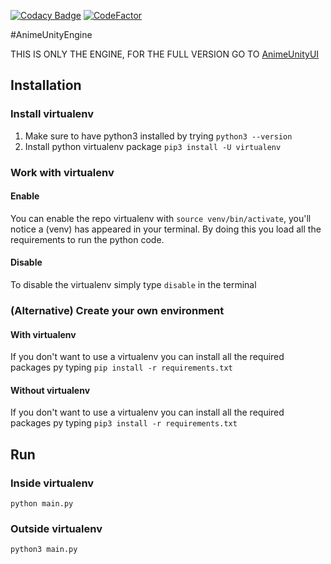 [![Codacy Badge](https://app.codacy.com/project/badge/Grade/d7a27a9c98cb477887b11a79ea829a4e)](https://www.codacy.com/manual/ale-ben/AnimeUnityEngine?utm_source=github.com&amp;utm_medium=referral&amp;utm_content=ale-ben/AnimeUnityEngine&amp;utm_campaign=Badge_Grade)
[![CodeFactor](https://www.codefactor.io/repository/github/ale-ben/animeunityengine/badge)](https://www.codefactor.io/repository/github/ale-ben/animeunityengine)

#AnimeUnityEngine

THIS IS ONLY THE ENGINE, FOR THE FULL VERSION GO TO [AnimeUnityUI](https://github.com/ale-ben/AnimeUnityUI)

## Installation
### Install virtualenv
1)	Make sure to have python3 installed by trying `python3 --version`
2)	Install python virtualenv package `pip3 install -U virtualenv` 

### Work with virtualenv
#### Enable
You can enable the repo virtualenv with `source venv/bin/activate`, you'll notice a (venv) has appeared in your terminal.
By doing this you load all the requirements to run the python code.

#### Disable
To disable the virtualenv simply type `disable` in the terminal

### (Alternative) Create your own environment
#### With virtualenv
If you don't want to use a virtualenv you can install all the required packages py typing `pip install -r requirements.txt`

#### Without virtualenv
If you don't want to use a virtualenv you can install all the required packages py typing `pip3 install -r requirements.txt`

## Run
### Inside virtualenv 
`python main.py`

### Outside virtualenv
`python3 main.py`
